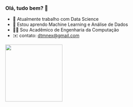 ### Olá, tudo bem? 👋


- 🔭 Atualmente trabalho com Data Science
- 🌱 Estou aprendo Machine Learning e Análise de Dados
- 👨‍💻 Sou Acadêmico de Engenharia da Computação
- ✉️ contato: dtmnex@gmail.com

<div>
  <a href="https://github.com/RiverCarnival">
    <img height="180em" src="https://github-readme-stats.vercel.app/api/top-langs/?username=RiverCarnival&layout=compact&langs_count=7&theme=dark&exclude_repo=Flappy-Clone"/>
  </a>
</div>

